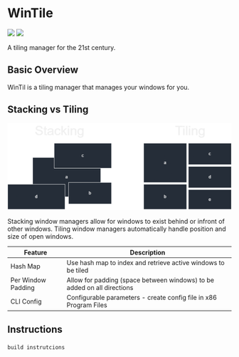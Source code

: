 # WinTile
![](https://img.shields.io/github/license/EldestHedge/WinTile?color=green&style=flat-square) ![](https://img.shields.io/github/repo-size/EldestHedge/WinTile?color=green&style=flat-square)

A tiling manager for the 21st century.

## Basic Overview
WinTil is a tiling manager that manages your windows for you.
## Stacking vs Tiling
![h](https://github.com/EldestHedge/WinTile/blob/main/images/stack%20tile%20diagram.drawio.png)

Stacking window managers allow for windows to exist behind or infront of other windows.
Tiling window managers automatically handle position and size of open windows.

|Feature|Description|
|-------|--------|
|Hash Map|Use hash map to index and retrieve active windows to be tiled|
|Per Window Padding|Allow for padding (space between windows) to be added on all directions|
|CLI Config|Configurable parameters - create config file in x86 Program Files|


## Instructions
``build instrutcions``
